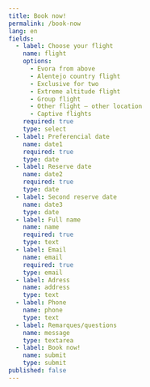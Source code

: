 ```yaml
---
title: Book now!
permalink: /book-now
lang: en
fields:
  - label: Choose your flight
    name: flight
    options:
      - Evora from above
      - Alentejo country flight
      - Exclusive for two
      - Extreme altitude flight
      - Group flight
      - Other flight – other location
      - Captive flights
    required: true
    type: select
  - label: Preferencial date
    name: date1
    required: true
    type: date
  - label: Reserve date
    name: date2
    required: true
    type: date
  - label: Second reserve date
    name: date3
    type: date
  - label: Full name
    name: name
    required: true
    type: text
  - label: Email
    name: email
    required: true
    type: email
  - label: Adress
    name: address
    type: text
  - label: Phone
    name: phone
    type: text
  - label: Remarques/questions
    name: message
    type: textarea
  - label: Book now!
    name: submit
    type: submit
published: false
---
```


